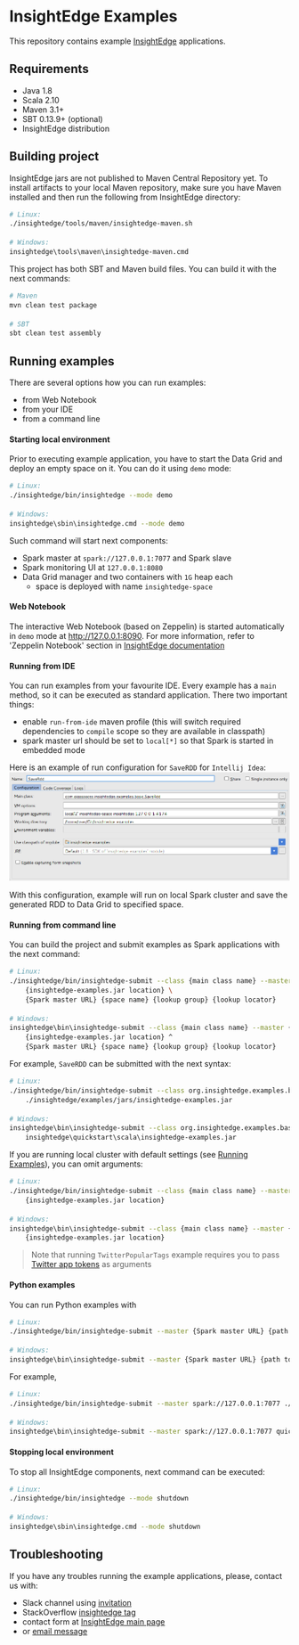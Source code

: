 # InsightEdge Examples

This repository contains example [InsightEdge](https://github.com/InsightEdge/insightedge) applications.

## Requirements
* Java 1.8
* Scala 2.10
* Maven 3.1+
* SBT 0.13.9+ (optional)
* InsightEdge distribution


## Building project

InsightEdge jars are not published to Maven Central Repository yet. To install artifacts to your local Maven repository, make sure you have Maven installed and then run the following from InsightEdge directory:
```bash
# Linux:
./insightedge/tools/maven/insightedge-maven.sh

# Windows:
insightedge\tools\maven\insightedge-maven.cmd
```

This project has both SBT and Maven build files. You can build it with the next commands:

```bash
# Maven
mvn clean test package

# SBT
sbt clean test assembly
```


## Running examples

There are several options how you can run examples:

* from Web Notebook
* from your IDE
* from a command line

#### Starting local environment

Prior to executing example application, you have to start the Data Grid and deploy an empty space on it. You can do it using `demo` mode:
```bash
# Linux:
./insightedge/bin/insightedge --mode demo

# Windows:
insightedge\sbin\insightedge.cmd --mode demo
```

Such command will start next components:
* Spark master at `spark://127.0.0.1:7077` and Spark slave
* Spark monitoring UI at `127.0.0.1:8080`
* Data Grid manager and two containers with `1G` heap each
    - space is deployed with name `insightedge-space`

#### Web Notebook 
  		  
The interactive Web Notebook (based on Zeppelin) is started automatically in `demo` mode at http://127.0.0.1:8090. For more information, refer to 'Zeppelin Notebook' section in [InsightEdge documentation](http://insightedge.io/docs) 
 
#### Running from IDE

You can run examples from your favourite IDE. Every example has a `main` method, so it can be executed as standard application. There two important things:

* enable `run-from-ide` maven profile (this will switch required dependencies to `compile` scope so they are available in classpath)
* spark master url should be set to `local[*]` so that Spark is started in embedded mode

Here is an example of run configuration for `SaveRDD` for `Intellij Idea`:
![IDEA run configuration](doc/images/idea-configuration.png?raw=true)

With this configuration, example will run on local Spark cluster and save the generated RDD to Data Grid to specified space.

#### Running from command line

You can build the project and submit examples as Spark applications with the next command:
```bash
# Linux:
./insightedge/bin/insightedge-submit --class {main class name} --master {Spark master URL} \
    {insightedge-examples.jar location} \
    {Spark master URL} {space name} {lookup group} {lookup locator}

# Windows:
insightedge\bin\insightedge-submit --class {main class name} --master {Spark master URL} ^
    {insightedge-examples.jar location} ^
    {Spark master URL} {space name} {lookup group} {lookup locator}
```

For example, `SaveRDD` can be submitted with the next syntax:
```bash
# Linux:
./insightedge/bin/insightedge-submit --class org.insightedge.examples.basic.SaveRdd --master spark://127.0.0.1:7077 \
    ./insightedge/examples/jars/insightedge-examples.jar

# Windows:
insightedge\bin\insightedge-submit --class org.insightedge.examples.basic.SaveRdd --master spark://127.0.0.1:7077 ^
    insightedge\quickstart\scala\insightedge-examples.jar
```

If you are running local cluster with default settings (see [Running Examples](#running-examples)), you can omit arguments:
```bash
# Linux:
./insightedge/bin/insightedge-submit --class {main class name} --master {Spark master URL} \
    {insightedge-examples.jar location}

# Windows:
insightedge\bin\insightedge-submit --class {main class name} --master {Spark master URL} ^
    {insightedge-examples.jar location}
```

> Note that running `TwitterPopularTags` example requires you to pass [Twitter app tokens](https://apps.twitter.com/) as arguments

#### Python examples

You can run Python examples with
```bash
# Linux:
./insightedge/bin/insightedge-submit --master {Spark master URL} {path to .py file}

# Windows:
insightedge\bin\insightedge-submit --master {Spark master URL} {path to .py file}
```

For example,
```bash
# Linux:
./insightedge/bin/insightedge-submit --master spark://127.0.0.1:7077 ./quickstart/python/sf_salaries.py

# Windows:
insightedge\bin\insightedge-submit --master spark://127.0.0.1:7077 quickstart\python\sf_salaries.py
```

#### Stopping local environment

To stop all InsightEdge components, next command can be executed:
```bash
# Linux:
./insightedge/bin/insightedge --mode shutdown

# Windows:
insightedge\sbin\insightedge.cmd --mode shutdown
```


## Troubleshooting

If you have any troubles running the example applications, please, contact us with:
- Slack channel using [invitation](http://insightedge-slack.herokuapp.com/)
- StackOverflow [insightedge tag](http://stackoverflow.com/questions/tagged/insightedge)
- contact form at [InsightEdge main page](http://insightedge.io/)
- or [email message](mailto:hello@insightedge.io)
